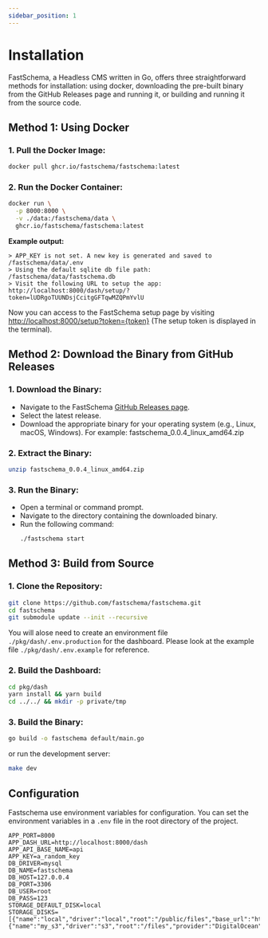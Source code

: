 ```yaml
---
sidebar_position: 1
---
```


# Installation

FastSchema, a Headless CMS written in Go, offers three straightforward methods for installation: using docker, downloading the pre-built binary from the GitHub Releases page and running it, or building and running it from the source code.

## Method 1: Using Docker

### 1. Pull the Docker Image:

```bash
docker pull ghcr.io/fastschema/fastschema:latest
```

### 2. Run the Docker Container:

```bash
docker run \
  -p 8000:8000 \
  -v ./data:/fastschema/data \
  ghcr.io/fastschema/fastschema:latest
```

**Example output:**

```
> APP_KEY is not set. A new key is generated and saved to /fastschema/data/.env
> Using the default sqlite db file path: /fastschema/data/fastschema.db
> Visit the following URL to setup the app: http://localhost:8000/dash/setup/?token=lUDRgoTUUNDsjCcitgGFTqwMZQPmYvlU
```

Now you can access to the FastSchema setup page by visiting [http://localhost:8000/setup?token=\{token\}](http://localhost:8000?token=\{token\}) (The setup token is displayed in the terminal).

## Method 2: Download the Binary from GitHub Releases

### 1. Download the Binary:

- Navigate to the FastSchema [GitHub Releases page](https://github.com/fastschema/fastschema/releases).
- Select the latest release.
- Download the appropriate binary for your operating system (e.g., Linux, macOS, Windows). For example: fastschema_0.0.4_linux_amd64.zip

### 2. Extract the Binary:

```bash
unzip fastschema_0.0.4_linux_amd64.zip
```

### 3. Run the Binary:

- Open a terminal or command prompt.
- Navigate to the directory containing the downloaded binary.
- Run the following command:
  ```bash
  ./fastschema start
  ```


## Method 3: Build from Source

### 1. Clone the Repository:

```bash
git clone https://github.com/fastschema/fastschema.git
cd fastschema
git submodule update --init --recursive
```

You will alose need to create an environment file `./pkg/dash/.env.production` for the dashboard. Please look at the example file `./pkg/dash/.env.example` for reference.

### 2. Build the Dashboard:

```bash
cd pkg/dash
yarn install && yarn build
cd ../../ && mkdir -p private/tmp
```

### 3. Build the Binary:

```bash
go build -o fastschema default/main.go
```

or run the development server:

```bash
make dev
```


## Configuration

Fastschema use environment variables for configuration. You can set the environment variables in a `.env` file in the root directory of the project.

```
APP_PORT=8000
APP_DASH_URL=http://localhost:8000/dash
APP_API_BASE_NAME=api
APP_KEY=a_random_key
DB_DRIVER=mysql
DB_NAME=fastschema
DB_HOST=127.0.0.4
DB_PORT=3306
DB_USER=root
DB_PASS=123
STORAGE_DEFAULT_DISK=local
STORAGE_DISKS=[{"name":"local","driver":"local","root":"/public/files","base_url":"http://localhost:8000/files"},{"name":"my_s3","driver":"s3","root":"/files","provider":"DigitalOcean","endpoint":"sfo3.digitaloceanspaces.com","region":"sfo3","bucket":"my_bucket","access_key_id":"s3_access_key_id","secret_access_key":"s3_secret_access_key","base_url":"https://cdn.site.local"}]
```
